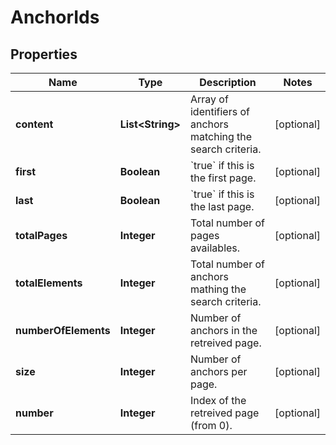 
# AnchorIds

## Properties
Name | Type | Description | Notes
------------ | ------------- | ------------- | -------------
**content** | **List&lt;String&gt;** | Array of identifiers of anchors matching the search criteria.  |  [optional]
**first** | **Boolean** | &#x60;true&#x60; if this is the first page.  |  [optional]
**last** | **Boolean** | &#x60;true&#x60; if this is the last page.  |  [optional]
**totalPages** | **Integer** | Total number of pages availables.  |  [optional]
**totalElements** | **Integer** | Total number of anchors mathing the search criteria.  |  [optional]
**numberOfElements** | **Integer** | Number of anchors in the retreived page.  |  [optional]
**size** | **Integer** | Number of anchors per page.  |  [optional]
**number** | **Integer** | Index of the retreived page (from 0).  |  [optional]



